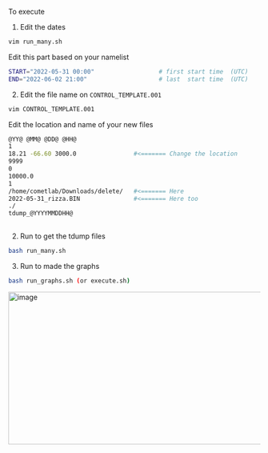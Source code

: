 
To execute

1) Edit the dates

```sh
vim run_many.sh 
```

Edit this part based on your namelist

```sh
START="2022-05-31 00:00"                  # first start time  (UTC)
END="2022-06-02 21:00"                    # last  start time  (UTC)
```

2) Edit the file name on `CONTROL_TEMPLATE.001`

```sh
vim CONTROL_TEMPLATE.001
```

Edit the location and name of your new files

```sh
@YY@ @MM@ @DD@ @HH@
1
18.21 -66.60 3000.0                #<======= Change the location
9999
0
10000.0
1
/home/cometlab/Downloads/delete/   #<======= Here
2022-05-31_rizza.BIN               #<======= Here too
./
tdump_@YYYYMMDDHH@
                                
```

2) Run to get the tdump files


```sh
bash run_many.sh
```

3) Run to made the graphs

```sh
bash run_graphs.sh (or execute.sh)
```

<img width="590" height="305" alt="image" src="https://github.com/user-attachments/assets/75ae0779-34ca-4dcc-92ba-b0596d8df0cd" />

